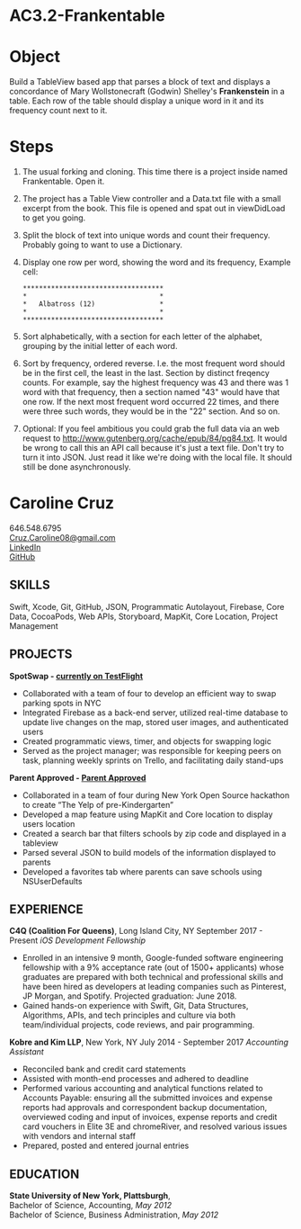 # AC3.2-Frankentable

# Object

Build a TableView based app that parses a block of text and displays a concordance of 
Mary Wollstonecraft (Godwin) Shelley's **Frankenstein** in a table. Each row of the table should display a
unique word in it and its frequency count next to it. 

# Steps

1. The usual forking and cloning. This time there is a project inside named Frankentable.
  Open it.
2. The project has a Table View controller and a Data.txt file with a small excerpt from the book. 
  This file is opened and spat out in viewDidLoad to get you going.
3. Split the block of text into unique words and count their frequency. Probably going to want 
  to use a Dictionary.
4. Display one row per word, showing the word and its frequency,
  Example cell:
  
    ```
    ***********************************
    *                                 *
    *   Albatross (12)                *
    *                                 *
    ***********************************
    ```
  
5. Sort alphabetically, with a section for each letter of the alphabet, grouping by
  the initial letter of each word.

6. Sort by frequency, ordered reverse. I.e. the most frequent word should be in the
  first cell, the least in the last. Section by distinct freqency counts. For example,
  say the highest frequency was 43 and there was 1 word with that frequency, then a
  section named "43" would have that one row. If the next most frequent word occurred 22 times, and
  there were three such words, they would be in the "22" section.  And so on.

7. Optional: If you feel ambitious you could grab the full data via an web request to http://www.gutenberg.org/cache/epub/84/pg84.txt.
  It would be wrong to call this an API call because it's just a text file. Don't try to turn it
  into JSON. Just read it like we're doing with the local file. It should still be done
  asynchronously.
  
  # Caroline Cruz	

646.548.6795  
Cruz.Caroline08@gmail.com  
[LinkedIn](http://www.linkedin.com/in/caroline-cruz)  
[GitHub](https://github.com/caroline608)  

## SKILLS

Swift, Xcode, Git, GitHub, JSON, Programmatic Autolayout, Firebase, Core Data, CocoaPods, Web APIs, Storyboard, MapKit, Core Location, Project Management  

## PROJECTS

**SpotSwap - [currently on TestFlight](https://github.com/Yaseen-al/SpotSwap/tree/qa)**  
* Collaborated with a team of four to develop an efficient way to swap parking spots in NYC
* Integrated Firebase as a back-end server, utilized real-time database to update live changes on the map, stored user images, and authenticated users
* Created programmatic views, timer, and objects for swapping logic  
* Served as the project manager; was responsible for keeping peers on task, planning weekly sprints on Trello, and facilitating daily stand-ups
  
**Parent Approved - [Parent Approved](https://github.com/wsmaragh/SafeSpace/tree/dev-caroline3)**    
* Collaborated in a team of four during New York Open Source hackathon to create “The Yelp of pre-Kindergarten”
* Developed a map feature using MapKit and Core location to display users location
* Created a search bar that filters schools by zip code and displayed in a tableview
* Parsed several JSON to build models of the information displayed to parents
* Developed a favorites tab where parents can save schools using NSUserDefaults

## EXPERIENCE

**C4Q (Coalition For Queens)**, Long Island City, NY		September 2017 - Present
*iOS Development Fellowship*  
* Enrolled in an intensive 9 month, Google-funded software engineering fellowship with a 9% acceptance rate (out of 1500+ applicants) whose graduates are prepared with both technical and professional skills and have been hired as developers at leading companies such as Pinterest, JP Morgan, and Spotify.  Projected graduation: June 2018.
* Gained hands-on experience with Swift, Git, Data Structures, Algorithms, APIs, and tech principles and culture via both team/individual projects, code reviews, and pair programming.
   
**Kobre and Kim LLP**, New York, NY				July 2014 - September 2017
*Accounting Assistant*  
* Reconciled bank and credit card statements
* Assisted with month-end processes and adhered to deadline
* Performed various accounting and analytical functions related to Accounts Payable: ensuring all the submitted invoices and expense reports had approvals and correspondent backup documentation, overviewed coding and input of invoices, expense reports and credit card vouchers in Elite 3E and chromeRiver, and resolved various issues with vendors and internal staff
* Prepared, posted and entered journal entries

## EDUCATION

**State University of New York, Plattsburgh**,  
Bachelor of Science, Accounting, *May 2012*  
Bachelor of Science, Business Administration, *May 2012*
